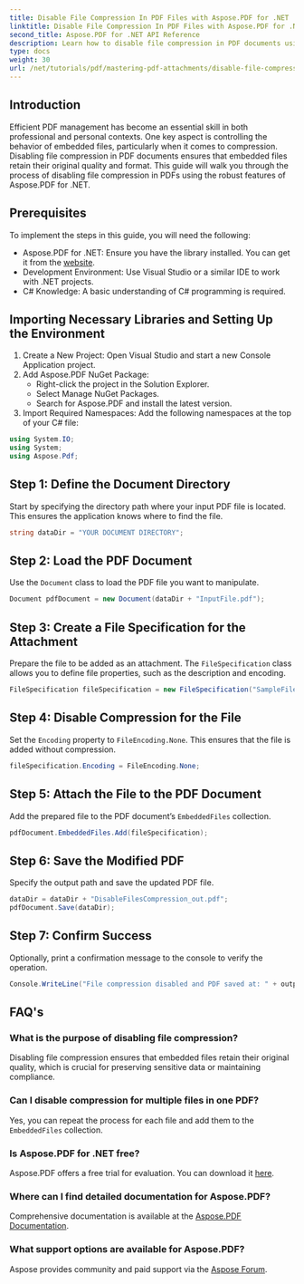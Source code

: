 ```yaml
---
title: Disable File Compression In PDF Files with Aspose.PDF for .NET
linktitle: Disable File Compression In PDF Files with Aspose.PDF for .NET
second_title: Aspose.PDF for .NET API Reference
description: Learn how to disable file compression in PDF documents using Aspose.PDF for .NET. This detailed tutorial guides you through the step-by-step process to ensure embedded files.
type: docs
weight: 30
url: /net/tutorials/pdf/mastering-pdf-attachments/disable-file-compression-in-pdf-files/
---
```

## Introduction

Efficient PDF management has become an essential skill in both professional and personal contexts. One key aspect is controlling the behavior of embedded files, particularly when it comes to compression. Disabling file compression in PDF documents ensures that embedded files retain their original quality and format. This guide will walk you through the process of disabling file compression in PDFs using the robust features of Aspose.PDF for .NET.

## Prerequisites

To implement the steps in this guide, you will need the following:

- Aspose.PDF for .NET: Ensure you have the library installed. You can get it from the [website](https://releases.aspose.com/pdf/net/).  
- Development Environment: Use Visual Studio or a similar IDE to work with .NET projects.
- C# Knowledge: A basic understanding of C# programming is required.

## Importing Necessary Libraries and Setting Up the Environment

1. Create a New Project: Open Visual Studio and start a new Console Application project.
2. Add Aspose.PDF NuGet Package:
   - Right-click the project in the Solution Explorer.
   - Select Manage NuGet Packages.
   - Search for Aspose.PDF and install the latest version.
3. Import Required Namespaces:
   Add the following namespaces at the top of your C# file:

```csharp
using System.IO;
using System;
using Aspose.Pdf;
```

## Step 1: Define the Document Directory

Start by specifying the directory path where your input PDF file is located. This ensures the application knows where to find the file.

```csharp
string dataDir = "YOUR DOCUMENT DIRECTORY";
```

## Step 2: Load the PDF Document

Use the `Document` class to load the PDF file you want to manipulate.

```csharp
Document pdfDocument = new Document(dataDir + "InputFile.pdf");
```

## Step 3: Create a File Specification for the Attachment

Prepare the file to be added as an attachment. The `FileSpecification` class allows you to define file properties, such as the description and encoding.

```csharp
FileSpecification fileSpecification = new FileSpecification("SampleFile.txt", "Sample text file");
```

## Step 4: Disable Compression for the File

Set the `Encoding` property to `FileEncoding.None`. This ensures that the file is added without compression.

```csharp
fileSpecification.Encoding = FileEncoding.None;
```

## Step 5: Attach the File to the PDF Document

Add the prepared file to the PDF document’s `EmbeddedFiles` collection.

```csharp
pdfDocument.EmbeddedFiles.Add(fileSpecification);
```

## Step 6: Save the Modified PDF

Specify the output path and save the updated PDF file.

```csharp
dataDir = dataDir + "DisableFilesCompression_out.pdf";
pdfDocument.Save(dataDir);
```

## Step 7: Confirm Success

Optionally, print a confirmation message to the console to verify the operation.

```csharp
Console.WriteLine("File compression disabled and PDF saved at: " + outputFile);
```

## FAQ's

### What is the purpose of disabling file compression?
Disabling file compression ensures that embedded files retain their original quality, which is crucial for preserving sensitive data or maintaining compliance.

### Can I disable compression for multiple files in one PDF?
Yes, you can repeat the process for each file and add them to the `EmbeddedFiles` collection.

### Is Aspose.PDF for .NET free?
Aspose.PDF offers a free trial for evaluation. You can download it [here](https://releases.aspose.com/).

### Where can I find detailed documentation for Aspose.PDF?
Comprehensive documentation is available at the [Aspose.PDF Documentation](https://reference.aspose.com/pdf/net/).

### What support options are available for Aspose.PDF?
Aspose provides community and paid support via the [Aspose Forum](https://forum.aspose.com/c/pdf/10).
